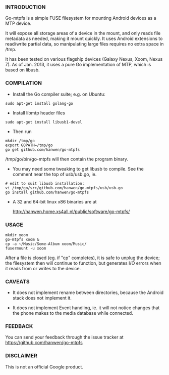### INTRODUCTION

Go-mtpfs is a simple FUSE filesystem for mounting Android devices as a
MTP device.

It will expose all storage areas of a device in the mount, and only
reads file metadata as needed, making it mount quickly. It uses
Android extensions to read/write partial data, so manipulating large
files requires no extra space in /tmp.

It has been tested on various flagship devices (Galaxy Nexus, Xoom,
Nexus 7).  As of Jan. 2013, it uses a pure Go implementation of MTP,
which is based on libusb.



### COMPILATION

* Install the Go compiler suite; e.g. on Ubuntu:
```
sudo apt-get install golang-go
```
* Install libmtp header files
```
sudo apt-get install libusb1-devel
```
* Then run
```
mkdir /tmp/go
export GOPATH=/tmp/go
go get github.com/hanwen/go-mtpfs
```
  /tmp/go/bin/go-mtpfs will then contain the program binary.

* You may need some tweaking to get libusb to compile.  See the
  comment near the top of usb/usb.go, ie.
```
# edit to suit libusb installation:
vi /tmp/go/src/github.com/hanwen/go-mtpfs/usb/usb.go
go install github.com/hanwen/go-mtpfs
```
* A 32 and 64-bit linux x86 binaries are at

  http://hanwen.home.xs4all.nl/public/software/go-mtpfs/


### USAGE
```
mkdir xoom
go-mtpfs xoom &
cp -a ~/Music/Some-Album xoom/Music/
fusermount -u xoom
```
After a file is closed (eg. if "cp" completes), it is safe to unplug
the device; the filesystem then will continue to function, but
generates I/O errors when it reads from or writes to the device.


### CAVEATS

* It does not implement rename between directories, because the
  Android stack does not implement it.

* It does not implement Event handling, ie. it will not notice changes
  that the phone makes to the media database while connected.


### FEEDBACK

You can send your feedback through the issue tracker at
https://github.com/hanwen/go-mtpfs


### DISCLAIMER

This is not an official Google product.
